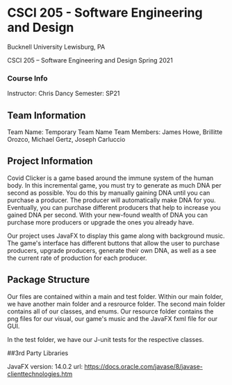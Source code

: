 # CSCI 205 - Software Engineering and Design
Bucknell University
Lewisburg, PA

CSCI 205 – Software Engineering and Design Spring 2021

### Course Info
Instructor: Chris Dancy
Semester: SP21

## Team Information

Team Name: Temporary Team Name
Team Members: James Howe, Brillitte Orozco, Michael Gertz, Joseph Carluccio

## Project Information
Covid Clicker is a game based around the immune system of the human body. In this incremental 
game, you must try to generate as much DNA per second as possible. You do this by manually gaining DNA until you
can purchase a producer. The producer will automatically make DNA for you. Eventually, you can purchase different producers 
that help to increase you gained DNA per second. With your new-found wealth of DNA you can purchase more producers or 
upgrade the ones you already have. 

Our project uses JavaFX to display this game along with background music. The game's interface has different buttons that allow
the user to purchase producers, upgrade producers, generate their own DNA, as well as a see the current rate of production for each 
producer.

## Package Structure
Our files are contained within a main and test folder. Within our main folder, we have another main folder and a resrource folder. The second 
main folder contains all of our classes, and enums. Our resource folder contains the png files for our visual, our game's music and the JavaFX fxml file for our GUI.

In the test folder, we have our J-unit tests for the respective classes.

##3rd Party Libraries

JavaFX     version: 14.0.2     url: https://docs.oracle.com/javase/8/javase-clienttechnologies.htm
